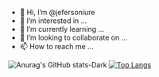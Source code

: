 - 👋 Hi, I’m @jefersoniure
- 👀 I’m interested in ...
- 🌱 I’m currently learning ...
- 💞️ I’m looking to collaborate on ...
- 📫 How to reach me ...

<!---
mrjefersoniure/mrjefersoniure is a ✨ special ✨ repository because its `README.md` (this file) appears on your GitHub profile.
You can click the Preview link to take a look at your changes.
--->
<!---
![YOUR github stats](https://github-readme-stats.vercel.app/api?username=mrjefersoniure)
--->

![Anurag's GitHub stats-Dark](https://github-readme-stats.vercel.app/api?username=mrjefersoniure&show_icons=true&theme=dark#gh-dark-mode-only)
[![Top Langs](https://github-readme-stats.vercel.app/api/top-langs/?username=mrjefersoniure=compact)](https://github.com/anuraghazra/github-readme-stats)
